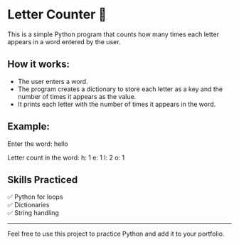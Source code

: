 
# Letter Counter 🐍

This is a simple Python program that counts how many times each letter appears in a word entered by the user.

## How it works:
- The user enters a word.
- The program creates a dictionary to store each letter as a key and the number of times it appears as the value.
- It prints each letter with the number of times it appears in the word.

## Example:
Enter the word: hello

Letter count in the word:
h: 1
e: 1
l: 2
o: 1


## Skills Practiced
✅ Python for loops  
✅ Dictionaries  
✅ String handling

---

Feel free to use this project to practice Python and add it to your portfolio.

